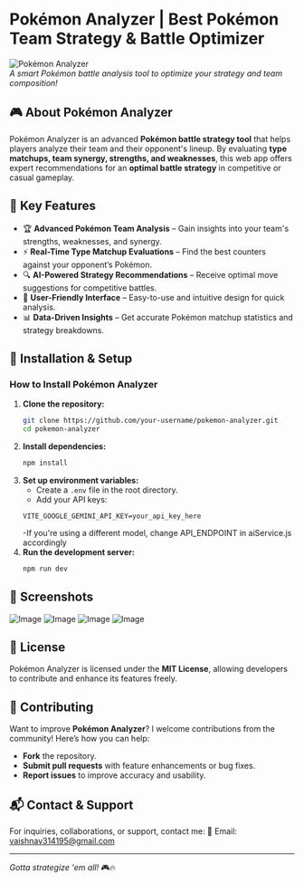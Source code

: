 

# Pokémon Analyzer | Best Pokémon Team Strategy & Battle Optimizer

![Pokémon Analyzer](https://github.com/user-attachments/assets/0f93d073-7cc7-4339-89a6-1202d7de5c4b)  
*A smart Pokémon battle analysis tool to optimize your strategy and team composition!*

## 🎮 About Pokémon Analyzer
Pokémon Analyzer is an advanced **Pokémon battle strategy tool** that helps players analyze their team and their opponent's lineup. By evaluating **type matchups, team synergy, strengths, and weaknesses**, this web app offers expert recommendations for an **optimal battle strategy** in competitive or casual gameplay.

## 🚀 Key Features
- 🏆 **Advanced Pokémon Team Analysis** – Gain insights into your team's strengths, weaknesses, and synergy.
- ⚡ **Real-Time Type Matchup Evaluations** – Find the best counters against your opponent’s Pokémon.
- 🔍 **AI-Powered Strategy Recommendations** – Receive optimal move suggestions for competitive battles.
- 🎨 **User-Friendly Interface** – Easy-to-use and intuitive design for quick analysis.
- 📊 **Data-Driven Insights** – Get accurate Pokémon matchup statistics and strategy breakdowns.

## 🔧 Installation & Setup
### How to Install Pokémon Analyzer
1. **Clone the repository:**
   ```sh
   git clone https://github.com/your-username/pokemon-analyzer.git
   cd pokemon-analyzer
   ```
2. **Install dependencies:**
   ```sh
   npm install
   ```
3. **Set up environment variables:**
   - Create a `.env` file in the root directory.
   - Add your API keys:
   ```env
   VITE_GOOGLE_GEMINI_API_KEY=your_api_key_here
   ```
   -If you're using a different model, change API_ENDPOINT in aiService.js accordingly
5. **Run the development server:**
   ```sh
   npm run dev
   ```

## 📸 Screenshots
![Image](https://github.com/user-attachments/assets/edd7d64a-bdee-4a72-93ab-aed726bc4567)
![Image](https://github.com/user-attachments/assets/8150a19d-0386-485a-a69a-c5941117142c)
![Image](https://github.com/user-attachments/assets/3c4385cf-2fe4-4b42-97d6-2db40afe754a)
![Image](https://github.com/user-attachments/assets/b4aac7d4-fd2b-4cec-b788-c1baaaf5e022)

## 📜 License
Pokémon Analyzer is licensed under the **MIT License**, allowing developers to contribute and enhance its features freely.

## 🤝 Contributing
Want to improve **Pokémon Analyzer**? I welcome contributions from the community! Here’s how you can help:
- **Fork** the repository.
- **Submit pull requests** with feature enhancements or bug fixes.
- **Report issues** to improve accuracy and usability.

## 📬 Contact & Support
For inquiries, collaborations, or support, contact me:
📧 Email: vaishnav314195@gmail.com

---
*Gotta strategize 'em all!* 🎮🔥
